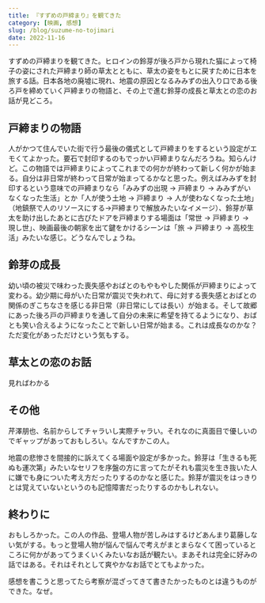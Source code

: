 ```yaml
---
title: 『すずめの戸締まり』を観てきた
category: [映画, 感想]
slug: /blog/suzume-no-tojimari
date: 2022-11-16
---
```


すずめの戸締まりを観てきた。ヒロインの鈴芽が後ろ戸から現れた猫によって椅子の姿にされた戸締まり師の草太とともに、草太の姿をもとに戻すために日本を旅する話。日本各地の廃墟に現れ、地震の原因となるみみずの出入り口である後ろ戸を締めていく戸締まりの物語と、その上で進む鈴芽の成長と草太との恋のお話が見どころ。

## 戸締まりの物語

人がかつて住んでいた街で行う最後の儀式として戸締まりをするという設定がエモくてよかった。要石で封印するのもでっかい戸締まりなんだろうね。知らんけど。この物語では戸締まりによってこれまでの何かが終わって新しく何かが始まる。自分は非日常が終わって日常が始まってるかなと思った。例えばみみずを封印するという意味での戸締まりなら「みみずの出現 → 戸締まり → みみずがいなくなった生活」とか「人が使う土地 → 戸締まり → 人が使わなくなった土地」（地鎮祭で人のリソースにする→戸締まりで解放みたいなイメージ）、鈴芽が草太を助け出したあとに古びたドアを戸締まりする場面は「常世 → 戸締まり → 現し世」、映画最後の朝家を出て鍵をかけるシーンは「旅 → 戸締まり → 高校生活」みたいな感じ。どうなんでしょうね。

## 鈴芽の成長

幼い頃の被災で味わった喪失感やおばとのもやもやした関係が戸締まりによって変わる。幼少期に母がいた日常が震災で失われて、母に対する喪失感とおばとの関係のぎこちなさを感じる非日常（非日常にしては長い）が始まる。そして故郷にあった後ろ戸の戸締まりを通して自分の未来に希望を持てるようになり、おばとも笑い合えるようになったことで新しい日常が始まる。これは成長なのかな？ただ変化があっただけという気もする。

## 草太との恋のお話

見ればわかる

## その他
芹澤朋也、名前からしてチャラいし実際チャラい。それなのに真面目で優しいのでギャップがあっておもしろい。なんですかこの人。

地震の悲惨さを間接的に訴えてくる場面や設定が多かった。鈴芽は「生きるも死ぬも運次第」みたいなセリフを序盤の方に言ってたがそれも震災を生き抜いた人に嫌でも身についた考え方だったりするのかなと感じた。鈴芽が震災をはっきりとは覚えていないというのも記憶障害だったりするのかもしれない。

## 終わりに
おもしろかった。この人の作品、登場人物が苦しみはするけどあんまり葛藤しない気がする。もっと登場人物が悩んで悩んで考えがまとまらなくて困っているところに何かがあってうまくいくみたいなお話が観たい。まあそれは完全に好みの話ではある。それはそれとして爽やかなお話でとてもよかった。

感想を書こうと思ってたら考察が混ざってきて書きたかったものとは違うものができた。なぜ。